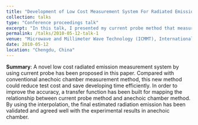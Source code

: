 ```yaml
---
title: "Development of Low Cost Measurement System For Radiated Emission Evaluation"
collection: talks
type: "Conference proceedings talk"
excerpt: "In this talk, I presented my current probe method that measured radiated emission. This method is much cheaper than conventional anechoic chamber method while the accuracy is maintained"
permalink: /talks/2010-05-12-talk-1
venue: "Microwave and Millimeter Wave Technology (ICMMT), International Conference on"
date: 2010-05-12
location: "Chengdu, China"
---
```



**Summary**: A novel low cost radiated emission measurement system by using current probe has been proposed in this paper. Compared with conventional anechoic chamber measurement method, this new method could reduce test cost and save developing time efficiently. In order to improve the accuracy, a transfer function has been built for mapping the relationship between current probe method and anechoic chamber method. By using the interpolation, the final estimated radiation emission has been validated and agreed well with the experimental results in anechoic chamber.
